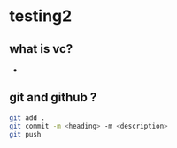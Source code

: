 # testing2



## what is vc? 
* 



## git and github ? 
```bash 
git add . 
git commit -m <heading> -m <description> 
git push 

```